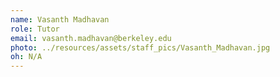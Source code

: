 ```yaml
---
name: Vasanth Madhavan
role: Tutor
email: vasanth.madhavan@berkeley.edu
photo: ../resources/assets/staff_pics/Vasanth_Madhavan.jpg
oh: N/A
---
```

